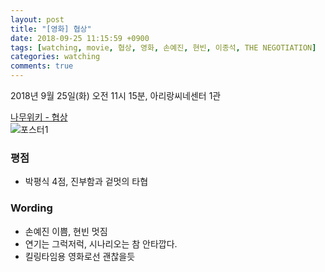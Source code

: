 ```yaml
---
layout: post
title: "[영화] 협상"
date: 2018-09-25 11:15:59 +0900
tags: [watching, movie, 협상, 영화, 손예진, 현빈, 이종석, THE NEGOTIATION]
categories: watching
comments: true
---
```


2018년 9월 25일(화) 오전 11시 15분, 아리랑씨네센터 1관

[나무위키 - 협상](https://namu.wiki/w/%ED%98%91%EC%83%81(2018))  
![포스터1](https://movie-phinf.pstatic.net/20180828_55/15354321217227X7a3_JPEG/movie_image.jpg)

### 평점

* 박평식 4점, 진부함과 겉멋의 타협

### Wording
* 손예진 이쁨, 현빈 멋짐
* 연기는 그럭저럭, 시나리오는 참 안타깝다. 
* 킬링타임용 영화로선 괜찮을듯
